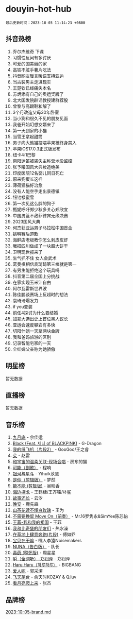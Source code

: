 # douyin-hot-hub

`最后更新时间：2023-10-05 11:14:23 +0800`

## 抖音热榜

1. 乔尔杰维奇 下课
1. 习惯性反问有多讨厌
1. 可爱的国美丽的家
1. 高铁不脏手薯片吃法
1. 抖音网友暖言暖语支持亚运
1. 当古装男主走进现实
1. 王楚钦已经痛失本名
1. 苏炳添有自己的奥运奖牌了
1. 北大国发院辟谣教授建群荐股
1. 曾黎与高跟鞋和解了
1. 3个月改造父母30年卧室
1. 当小狗和很久不见的朋友见面
1. 我爸开始幻想女婿来了
1. 第一天到家的小猫
1. 当雪王拿起甜筒
1. 男子向大熊猫投喂苹果被终身禁入
1. 苹果iOS17.0.3正式版发布
1. 纽卡4:1巴黎
1. 南阳迷笛被盗失主称营地没监控
1. 张予曦国风大典妆造绝美
1. 印度医院12名婴儿同日死亡
1. 原来狗蛋长这样
1. 薄荷猫猫好治愈
1. 没有人能空手走出景德镇
1. 钮钴禄蜜雪
1. 第一次见这么胖的狗子
1. 甄妮呼吁郑少秋多关心郑欣宜
1. 中国男篮不敌菲律宾无缘决赛
1. 2023国风大典
1. 何杰获亚运男子马拉松中国首金
1. 姚明赛后道歉
1. 海鲜店老板教你怎么剥皮皮虾
1. 我把四川做成了一块超大饼干
1. 卫明现世报来了
1. 生气抓不住 女人会武术
1. 葛曼棋相信袁琦琦第三棒就是第一
1. 有男生能拒绝这个玩具吗
1. 抖音第二届全国上分挑战
1. 在家实现玉米汁自由
1. 阿尔瓦雷斯世界波
1. 陈佳鹏谈赛场上反超时的想法
1. 袁琦琦爆发力
1. if you变装
1. 前任4探讨为什么要结婚
1. 加拿大选出史上首位黑人议长
1. 亚运会速度攀岩有多快
1. 切阳什姐一天拿两块金牌
1. 我和爸妈旅游的区别
1. 记录智能宅家的一天
1. 全红婵父亲称为她骄傲

## 明星榜

暂无数据

## 直播榜

暂无数据

## 音乐榜

1. [九月底](https://sf6-cdn-tos.douyinstatic.com/obj/tos-cn-ve-2774/oMfewG4PDTFhF8iz3OGQ7ABH5i6fCgnMaoCbzZ) - 余佳运
1. [Black (Feat. 제니 of BLACKPINK)](https://sf3-cdn-tos.douyinstatic.com/obj/tos-cn-ve-2774/2eb92e2debbe4fe0a552bc099aef7f28) - G-Dragon
1. [我的纸飞机（片段2）](https://sf3-cdn-tos.douyinstatic.com/obj/tos-cn-ve-2774/oM2ZrKcg2CD5AeRB2gkeXOFB1IxAGJdZPazYHf) - GooGoo/王之睿
1. [朵](https://sf6-cdn-tos.douyinstatic.com/obj/tos-cn-ve-2774/932f5bdfcd7c47b880525e92ab8a4999) - 赵雷
1. [和宇宙的温柔关联-现场合唱](https://sf3-cdn-tos.douyinstatic.com/obj/tos-cn-ve-2774/o0hONGDYQBgk0e5bqDeQOonVmncA6tC2nBwZLT) - 房东的猫
1. [可能（副歌）](https://sf3-cdn-tos.douyinstatic.com/obj/tos-cn-ve-2774/cde1731888894259b333569393c2fb51) - 程响
1. [银河与星斗](https://sf3-cdn-tos.douyinstatic.com/obj/tos-cn-ve-2774/3cc0bf5f0ef140f7b6743a631bcf3c58) - Yihuik苡慧
1. [是你（剪辑版）](https://sf6-cdn-tos.douyinstatic.com/obj/tos-cn-ve-2774/46019dae783c4c969944217fe1cfafc4) - 梦然
1. [能不能 (剪辑版)](https://sf3-cdn-tos.douyinstatic.com/obj/tos-cn-ve-2774/fc4a6c45b4a34277ba4088e1d7fdff98) - 吴映香
1. [海边探戈](https://sf6-cdn-tos.douyinstatic.com/obj/tos-cn-ve-2774/os9gE0VQCGqt6VQkZDyBBYvfSDY0QFe3vVmubn) - 王鹤棣/王齐铭/朴鲨
1. [故事还长](https://sf6-cdn-tos.douyinstatic.com/obj/tos-cn-ve-2774/30a26758c8594f0ab81ac675c33ee2c5) - 云汐
1. [晚安](https://sf6-cdn-tos.douyinstatic.com/obj/tos-cn-ve-2774/a724c5e224464218839820f4e4fd632f) - 鹿先森
1. [山茶花读不懂白玫瑰](https://sf3-cdn-tos.douyinstatic.com/obj/tos-cn-ve-2774/osfn8B7DktrRHEPJgPCfDbw7QDQEkwC16BxZg9) - 王为
1. [不需要挽留 Move On（前奏）](https://sf3-cdn-tos.douyinstatic.com/obj/tos-cn-ve-2774/ooCBhgCCkF4nExzQL9WZSUbitfA8IsDkgQIYhe) - Mr.16罗隽永&SimYee陈芯怡
1. [王菲-我和我的祖国](https://sf3-cdn-tos.douyinstatic.com/obj/tos-cn-ve-2774/3ef0f373017541e18566595c96123cab) - 王菲
1. [我和比奇堡的朋友们](https://sf6-cdn-tos.douyinstatic.com/obj/tos-cn-ve-2774/f0505db981ea4a6d91453a15924a82aa) - 热水澡
1. [在草地上肆意奔跑(片段)](https://sf3-cdn-tos.douyinstatic.com/obj/tos-cn-ve-2774/8831d494742f45dabdfa8adb8b817259) - 傅如乔
1. [宝贝在干嘛](https://sf6-cdn-tos.douyinstatic.com/obj/tos-cn-ve-2774/okW4hBCfJI5B2ZEgTCtikhMW7IafzNrBQIYkpJ) - 嘿人李逵Noisemakers
1. [NUNA（告白版）](https://sf6-cdn-tos.douyinstatic.com/obj/tos-cn-ve-2774/a65828cbd8ce41a78a430a58b49f4feb) - 队长
1. [毒药 (释怀版)](https://sf6-cdn-tos.douyinstatic.com/obj/tos-cn-ve-2774/oYILMEAzspdZBIzy4frJNB8ZHPHWAhiwowd4Ad) - 周星星
1. [瞬（全网听）-郑润泽](https://sf3-cdn-tos.douyinstatic.com/obj/tos-cn-ve-2774/o4Vb9eJZClCZTnRQYy0BRSeHGrDtrkrQgIBvQt) - 郑润泽
1. [Haru Haru（하루하루）](https://sf6-cdn-tos.douyinstatic.com/obj/tos-cn-ve-2774/940c04aa98154ee7bdbaaa2ad9f28aec) - BIGBANG
1. [爱人呢](https://sf6-cdn-tos.douyinstatic.com/obj/tos-cn-ve-2774/2041dc10f3c442f1992b439a00eaf2ba) - 郭采潔
1. [飞天茅台](https://sf3-cdn-tos.douyinstatic.com/obj/tos-cn-ve-2774/o4GhTV5kIuMWmC2Ai1WzNglssgBfQaqQCSLxUU) - 俞天时KOZAY & Q.luv
1. [看月亮爬上来](https://sf6-cdn-tos.douyinstatic.com/obj/tos-cn-ve-2774/356c324112764016b25295e535f2daf0) - 张杰

## 品牌榜

[2023-10-05-brand.md](2023-10-05-brand.md)

